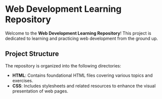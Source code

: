 # Web Development Learning Repository

Welcome to the **Web Development Learning Repository**! This project is dedicated to learning and practicing web development from the ground up.

## Project Structure

The repository is organized into the following directories:

- **HTML**: Contains foundational HTML files covering various topics and exercises.
- **CSS**: Includes stylesheets and related resources to enhance the visual presentation of web pages.
